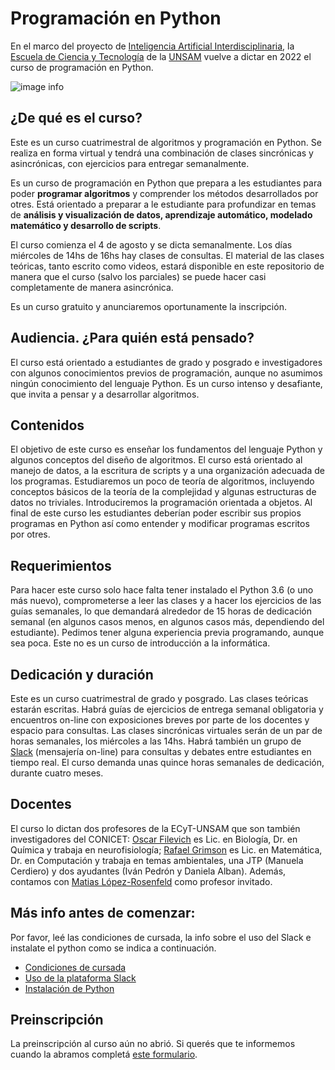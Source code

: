 
# Programación en Python

En el marco del proyecto de [Inteligencia Artificial Interdisciplinaria](http://noticias.unsam.edu.ar/2019/09/16/la-unsam-piensa-la-inteligencia-artificial-interdisciplinaria/),
la [Escuela de Ciencia y Tecnología](http://www.unsam.edu.ar/escuelas/ciencia/) de la [UNSAM](https://www.unsam.edu.ar/) vuelve a dictar
en 2022 el curso de programación en Python.

![image info](./Python_cloud.jpg)

## ¿De qué es el curso?
Este es un curso cuatrimestral de algoritmos y programación en Python.
Se realiza en forma virtual y tendrá una combinación de clases sincrónicas
y asincrónicas, con ejercicios para entregar semanalmente.

Es un curso de programación en Python que prepara a les estudiantes
para poder **programar algoritmos** y comprender los métodos
desarrollados por otres. Está orientado a preparar a le estudiante para
profundizar en temas de **análisis y visualización de datos, aprendizaje automático, modelado matemático y desarrollo de scripts**.

El curso comienza el 4 de agosto y se dicta semanalmente. Los días miércoles de 14hs de 16hs hay clases de consultas.
El material de las clases teóricas, tanto escrito como videos, estará disponible en este repositorio de manera que el curso (salvo los parciales) se puede hacer casi completamente de manera asincrónica.

Es un curso gratuito y anunciaremos oportunamente la inscripción.


## Audiencia. ¿Para quién está pensado?
El curso está orientado a estudiantes de grado y posgrado e investigadores con algunos
conocimientos previos de programación, aunque no asumimos ningún conocimiento del lenguaje Python.
Es un curso intenso y desafiante, que invita a pensar y a desarrollar algoritmos.


## Contenidos
El objetivo de este curso es enseñar los fundamentos del lenguaje
Python y algunos conceptos del diseño de algoritmos. El curso está orientado al manejo de datos, a la escritura de scripts y a una organización adecuada de los programas. Estudiaremos un poco de teoría de algoritmos, incluyendo conceptos básicos de la teoría de la complejidad y algunas estructuras de datos no triviales. Introduciremos la programación orientada a objetos. Al final de este curso les estudiantes deberían poder escribir sus propios programas en Python así como entender y modificar programas escritos por otres.

## Requerimientos
Para hacer este curso solo hace falta tener instalado el Python 3.6
(o uno más nuevo), comprometerse a leer las clases y a hacer los
ejercicios de las guías semanales, lo que demandará alrededor de 15 horas de
dedicación semanal (en algunos casos menos, en algunos casos más, dependiendo del estudiante).
Pedimos tener alguna experiencia previa programando,
aunque sea poca. Este no es un curso de introducción a la informática.

## Dedicación y duración
Este es un curso cuatrimestral de grado y posgrado. Las clases
teóricas estarán escritas. Habrá guías de ejercicios de entrega semanal
obligatoria y encuentros on-line con exposiciones breves por parte de los
docentes y espacio para consultas. Las clases sincrónicas virtuales serán
de un par de horas semanales, los miércoles a las 14hs. Habrá
también un grupo de [Slack](https://slack.com/intl/es-ar/) (mensajería on-line) para consultas y debates entre
estudiantes en tiempo real. El curso demanda unas quince
horas semanales de dedicación, durante cuatro meses.

## Docentes
El curso lo dictan dos profesores de la ECyT-UNSAM que son también
investigadores del CONICET: [Oscar Filevich](http://labning.com.ar/#nosotros) es Lic. en Biología,
Dr. en Química y trabaja en neurofisiología; [Rafael Grimson](http://investigadores.unsam.edu.ar/es/investigador/407/Grimson-Rafael) es Lic. en Matemática,
Dr. en Computación y trabaja en temas ambientales, una JTP (Manuela Cerdiero) y dos ayudantes (Iván Pedrón y Daniela Alban). Además, contamos con [Matias López-Rosenfeld](https://futuros-estudiantes.dc.uba.ar/un-profesor-del-departamento-de-computacion-distinguido-por-facebook/) como profesor invitado.


## Más info antes de comenzar:
Por favor, leé las condiciones de cursada, la info sobre el uso del Slack e instalate el python como se indica a continuación.

* [Condiciones de cursada](./Cursada.md#condiciones-de-cursada)
* [Uso de la plataforma Slack](./Slack.md#grupo-de-slack---informaci%C3%B3n-y-consultas)
* [Instalación de Python](./Instalacion.md#instalacion-del-software-y-organización-interna-del-curso)

## Preinscripción
La preinscripción al curso aún no abrió. Si querés que te informemos cuando la abramos completá [este formulario](https://forms.gle/XDLmWKLNxkTLRnJV7).
